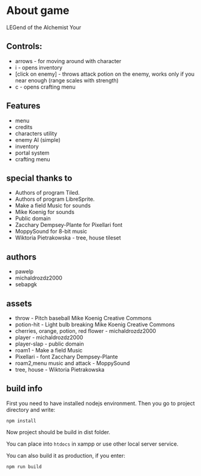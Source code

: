 # About game

LEGend of the Alchemist
Your 

## Controls:
* arrows - for moving around with character
* i - opens inventory
* [click on enemy] - throws attack potion on the enemy, works only if you near enough (range scales with strength)
* c - opens crafting menu

## Features

* menu
* credits
* characters utility
* enemy AI (simple)
* inventory
* portal system
* crafting menu

## special thanks to
* Authors of program Tiled.
* Authors of program LibreSprite.
* Make a field Music for sounds
* Mike Koenig for sounds
* Public domain
* Zacchary Dempsey-Plante for Pixellari font
* MoppySound for 8-bit music
* Wiktoria Pietrakowska - tree, house tileset


## authors
* pawelp
* michaldrozdz2000
* sebapgk

## assets
* throw - Pitch baseball Mike Koenig Creative Commons
* potion-hit - Light bulb breaking Mike Koenig Creative Commons
* cherries, orange, potion, red flower - michaldrozdz2000
* player - michaldrozdz2000
* player-slap - public domain
* roam1 - Make a field Music
* Pixellari - font Zacchary Dempsey-Plante
* roam2,menu music and attack - MoppySound
* tree, house - Wiktoria Pietrakowska

## build info
First you need to have installed nodejs environment.
Then you go to project directory and write:
```
npm install
```

Now project should be build in dist folder.

You can place into ```htdocs``` in xampp or use other local server service.

You can also build it as production, if you enter:
```
npm run build
```
